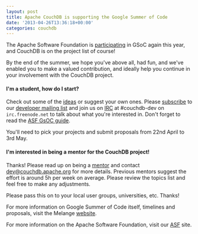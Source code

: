 ```yaml
---
layout: post
title: Apache CouchDB is supporting the Google Summer of Code
date: '2013-04-26T13:36:18+00:00'
categories: couchdb
---
```

<p>The Apache Software Foundation is <a href="http://community.apache.org/gsoc.html">participating</a> in GSoC again this
year, and CouchDB is on the project list of course!</p>

<p>By the end of the summer, we hope you've above all, had fun, and we've
enabled you to make a valued contribution, and ideally help you
continue in your involvement with the CouchDB project.</p>

<h4>I'm a student, how do I start?</h4>

<p>Check out some of the <a href="http://s.apache.org/couchdb_gsoc2013">ideas</a>  or suggest your own ones.
Please <a href="mailto:dev-subscribe@couchdb.apache.org">subscribe</a> to our <a href="http://couchdb.apache.org/#mailing-list">developer mailing list</a> and join us on <a href="irc://irc.freenode.net/couchdb-dev">IRC</a>
at #couchdb-dev on <code>irc.freenode.net</code> to talk about what you're interested
in. Don't forget to read the <a href="http://community.apache.org/gsoc.html">ASF GsOC guide</a>.</p>

<p>You'll need to pick your projects and submit proposals from 22nd April
to 3rd May.</p>

<h4>I'm interested in being a mentor for the CouchDB project!</h4>

<p>Thanks! Please read up on being a <a href="http://community.apache.org/guide-to-being-a-mentor.html">mentor</a> and contact
<a href="mailto:dev@couchdb.apache.org?subject=gsoc">dev@couchdb.apache.org</a> for more details. Previous mentors suggest the effort is around
5h per week on average. Please review the topics list and feel free to
make any adjustments.</p>

<p>Please pass this on to your local user groups, universities, etc. Thanks!</p>

<p>For more information on Google Summer of Code itself, timelines and
proposals, visit the Melange <a href="http://www.google-melange.com/gsoc/homepage/google/gsoc2013">website</a>.</p>

<p>For more information on the Apache Software Foundation, visit our <a href="http://apache.org/foundation/">ASF</a> site.</p>
